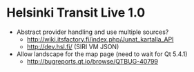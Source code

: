 Helsinki Transit Live 1.0
=========================

 * Abstract provider handling and use multiple sources?
   - http://wiki.itsfactory.fi/index.php/Junat_kartalla_API
   - http://dev.hsl.fi/ (SIRI VM JSON)
 * Allow landscape for the map page (need to wait for Qt 5.4.1)
   - <http://bugreports.qt.io/browse/QTBUG-40799>
